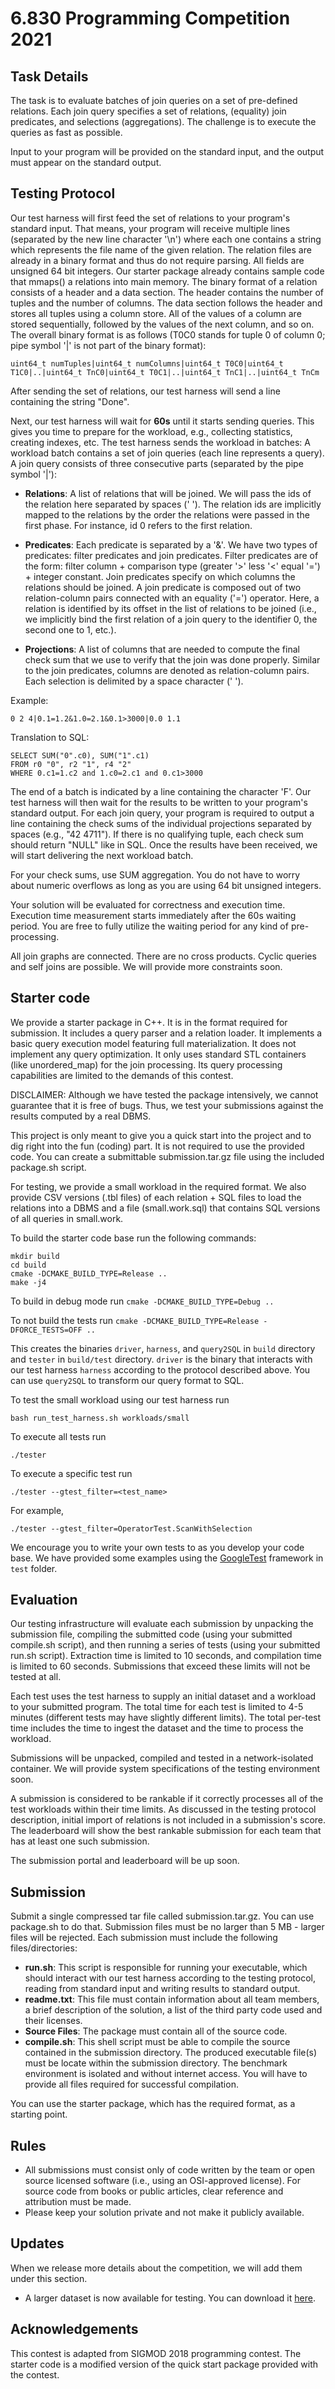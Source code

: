 # 6.830 Programming Competition 2021

## Task Details

The task is to evaluate batches of join queries on a set of pre-defined
relations. Each join query specifies a set of relations, (equality) join
predicates, and selections (aggregations). The challenge is to execute
the queries as fast as possible.

Input to your program will be provided on the standard input, and the
output must appear on the standard output.

## Testing Protocol

Our test harness will first feed the set of relations to your program's
standard input. That means, your program will receive multiple lines
(separated by the new line character '\n') where each one contains a
string which represents the file name of the given relation. The relation
files are already in a binary format and thus do not require parsing.
All fields are unsigned 64 bit integers.
Our starter package already contains sample code that mmaps() a
relations into main memory.
The binary format of a relation consists of
a header and a data section. The header contains the number of tuples
and the number of columns. The data section follows the header and stores
all tuples using a column store. All of the values of a column
are stored sequentially, followed by the values of the next column,
and so on. The overall binary format is as follows (T0C0 stands for
tuple 0 of column 0; pipe symbol '|' is not part of the binary format):

```
uint64_t numTuples|uint64_t numColumns|uint64_t T0C0|uint64_t T1C0|..|uint64_t TnC0|uint64_t T0C1|..|uint64_t TnC1|..|uint64_t TnCm
```

After sending the set of relations, our test harness will send a line
containing the string "Done".

Next, our test harness will wait for **60s** until it starts sending
queries. This gives you time to prepare for the workload, e.g., 
collecting statistics, creating indexes, etc. The test harness sends
the workload in batches:
A workload batch contains a set of join queries (each line represents a
query). A join query consists of three consecutive parts (separated
by the pipe symbol '|'):

- **Relations**: A list of relations that will be joined. We will pass
the ids of the relation here separated by spaces (' '). The relation ids
are implicitly mapped to the relations by the order the relations were
passed in the first phase. For instance, id 0 refers to the first relation.

- **Predicates**: Each predicate is separated by a '&'. We have two types
of predicates: filter predicates and join predicates. Filter predicates are
of the form: filter column + comparison type (greater '>' less '<'
equal '=') + integer constant. Join predicates specify on which columns the
relations should be joined. A join predicate is composed out of two
relation-column pairs connected with an equality ('=') operator. Here,
a relation is identified by its offset in the list of relations to be
joined (i.e., we implicitly bind the first relation of a join query to
the identifier 0, the second one to 1, etc.).

- **Projections**: A list of columns that are needed to compute the final
check sum that we use to verify that the join was done properly. Similar 
to the join predicates, columns are denoted as relation-column pairs.
Each selection is delimited by a space character (' ').

Example:
```
0 2 4|0.1=1.2&1.0=2.1&0.1>3000|0.0 1.1
```

Translation to SQL:
```
SELECT SUM("0".c0), SUM("1".c1)
FROM r0 "0", r2 "1", r4 "2"
WHERE 0.c1=1.c2 and 1.c0=2.c1 and 0.c1>3000
```

The end of a batch is indicated by a line containing the character 'F'.
Our test harness will then wait for the results to be written to your
program's standard output. For each join query, your program is required
to output a line containing the check sums of the individual projections
separated by spaces (e.g., "42 4711"). If there is no qualifying tuple,
each check sum should return "NULL" like in SQL. Once the results have
been received, we will start delivering the next workload batch.

For your check sums, use SUM aggregation.
You do not have to worry about numeric overflows as long as you are using
64 bit unsigned integers.

Your solution will be evaluated for correctness and execution time.
Execution time measurement starts immediately after the 60s waiting
period. You are free to fully utilize the waiting period for any kind of
pre-processing.

All join graphs are connected. There are no cross products. Cyclic queries and
self joins are possible. We will provide more constraints soon.

## Starter code

We provide a starter package in C++. It is in the format required for
submission. It includes a query parser and a relation loader.
It implements a basic query execution model featuring full
materialization. It does not implement any query optimization. It only
uses standard STL containers (like unordered_map) for the join
processing. Its query processing capabilities are limited to the
demands of this contest.

DISCLAIMER: Although we have tested the package
intensively, we cannot guarantee that it is free of bugs. Thus, we test
your submissions against the results computed by a real DBMS.

This project is only meant to give you a quick start into the project and
to dig right into the fun (coding) part. It is not required to use the
provided code. You can create a submittable submission.tar.gz file using
the included package.sh script.

For testing, we provide a small workload in the required format.
We also provide CSV versions (.tbl files) of each relation + SQL
files to load the relations into a DBMS and a file
(small.work.sql) that contains SQL versions of all queries in
small.work.

To build the starter code base run the following commands:
```
mkdir build
cd build
cmake -DCMAKE_BUILD_TYPE=Release ..
make -j4
```

To build in debug mode run 
`cmake -DCMAKE_BUILD_TYPE=Debug ..`

To not build the tests run 
`cmake -DCMAKE_BUILD_TYPE=Release -DFORCE_TESTS=OFF ..`

This creates the binaries `driver`, `harness`, and `query2SQL` in `build`
directory and `tester` in `build/test` directory. `driver` is the binary that
interacts with our test harness `harness` according to the protocol described
above. You can use `query2SQL` to transform our query format to SQL.

To test the small workload using our test harness run

```
bash run_test_harness.sh workloads/small
```

To execute all tests run 

```
./tester
```

To execute a specific test run 

```
./tester --gtest_filter=<test_name>
```
For example,
```
./tester --gtest_filter=OperatorTest.ScanWithSelection
```

We encourage you to write your own tests to as you develop your code base.
We have provided some examples using the
[GoogleTest](https://github.com/google/googletest) framework in `test`
folder.

## Evaluation

Our testing infrastructure will evaluate each submission by unpacking the
submission file, compiling the submitted code (using your submitted
compile.sh script), and then running a series of tests (using your
submitted run.sh script). Extraction time is limited to 10 seconds,
and compilation time is limited to 60 seconds. Submissions that exceed
these limits will not be tested at all.

Each test uses the test harness to supply an initial dataset and a
workload to your submitted program. The total time for each test is
limited to 4-5 minutes (different tests may have slightly different
limits). The total per-test time includes the time to ingest the dataset
and the time to process the workload. 

Submissions will be unpacked, compiled and tested in a network-isolated
container. We will provide system specifications of the testing
environment soon. 

A submission is considered to be rankable if it correctly processes all
of the test workloads within their time limits. As discussed in the
testing protocol description, initial import of relations is not included
in a submission's score. The leaderboard will show the best rankable
submission for each team that has at least one such submission.

The submission portal and leaderboard will be up soon.

## Submission

Submit a single compressed tar file called submission.tar.gz.
You can use package.sh to do that.
Submission files must be no larger than 5 MB - larger files will be
rejected. Each submission must include the following files/directories:
- **run.sh**:
This script is responsible for running your executable, which should
interact with our test harness according to the testing protocol,
reading from standard input and writing results to standard output.
- **readme.txt**:
This file must contain information about all team members, a brief
description of the solution, a list of the third party code used and
their licenses.
- **Source Files**:
The package must contain all of the source code.
- **compile.sh**:
This shell script must be able to compile the source contained in the
submission directory. The produced executable file(s) must be locate
within the submission directory. The benchmark environment is isolated
and without internet access. You will have to provide all files required
for successful compilation.

You can use the starter package, which has the required format, as a
starting point.

## Rules

- All submissions must consist only of code written by the team or open source
licensed software (i.e., using an OSI-approved license). For source code from
books or public articles, clear reference and attribution must be made.
- Please keep your solution private and not make it publicly available.

## Updates
When we release more details about the competition, we will add them under this
section. 

- A larger dataset is now available for testing. You can download it
[here](http://dsg.csail.mit.edu/data/public.zip).

## Acknowledgements

This contest is adapted from SIGMOD 2018 programming contest. The starter code
is a modified version of the quick start package provided with the contest.